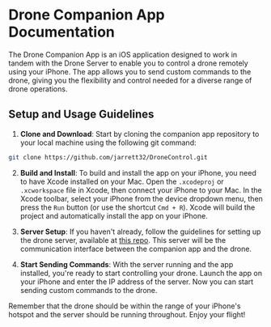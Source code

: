 # Drone Companion App Documentation

The Drone Companion App is an iOS application designed to work in tandem with the Drone Server to enable you to control a drone remotely using your iPhone. The app allows you to send custom commands to the drone, giving you the flexibility and control needed for a diverse range of drone operations.

## Setup and Usage Guidelines

1. **Clone and Download**: Start by cloning the companion app repository to your local machine using the following git command:

```bash
git clone https://github.com/jarrett32/DroneControl.git
```
2. **Build and Install**: To build and install the app on your iPhone, you need to have Xcode installed on your Mac. Open the `.xcodeproj` or `.xcworkspace` file in Xcode, then connect your iPhone to your Mac. In the Xcode toolbar, select your iPhone from the device dropdown menu, then press the `Run` button (or use the shortcut `Cmd + R`). Xcode will build the project and automatically install the app on your iPhone.

3. **Server Setup**: If you haven't already, follow the guidelines for setting up the drone server, available at [this repo](https://github.com/jarrett32/DroneServer). This server will be the communication interface between the companion app and the drone.

4. **Start Sending Commands**: With the server running and the app installed, you're ready to start controlling your drone. Launch the app on your iPhone and enter the IP address of the server. Now you can start sending custom commands to the drone.

Remember that the drone should be within the range of your iPhone's hotspot and the server should be running throughout. Enjoy your flight!